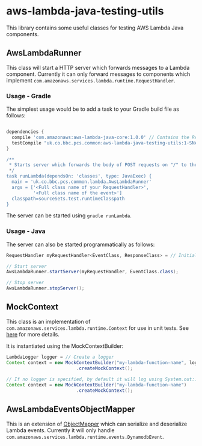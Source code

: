 # aws-lambda-java-testing-utils
This library contains some useful classes for testing AWS Lambda Java components.

## AwsLambdaRunner
This class will start a HTTP server which forwards messages to a Lambda component. 
Currently it can only forward messages to components which implement `com.amazonaws.services.lambda.runtime.RequestHandler`.

### Usage - Gradle
The simplest usage would be to add a task to your Gradle build file as follows:

```groovy

dependencies {
  compile 'com.amazonaws:aws-lambda-java-core:1.0.0' // Contains the RequestHandler class
  testCompile "uk.co.bbc.pcs.common:aws-lambda-java-testing-utils:1-SNAPSHOT"
}

/**
 * Starts server which forwards the body of POST requests on "/" to the AWS Lambda class.
 */
task runLambda(dependsOn: 'classes', type: JavaExec) {
  main = 'uk.co.bbc.pcs.common.lambda.AwsLambdaRunner'
  args = ['<Full class name of your RequestHandler>',
          '<Full class name of the event>']
  classpath=sourceSets.test.runtimeClasspath
}
```

The server can be started using `gradle runLambda`.

### Usage - Java

The server can also be started programmatically as follows:

```java
RequestHandler myRequestHandler<EventClass, ResponseClass> = // Initialize your RequestHandler

// Start server
AwsLambdaRunner.startServer(myRequestHandler, EventClass.class);

// Stop server
AwsLambdaRunner.stopServer();
```

## MockContext

This class is an implementation of `com.amazonaws.services.lambda.runtime.Context` for use in unit tests. 
See [here](http://docs.aws.amazon.com/lambda/latest/dg/java-context-object.html) for more details.

It is instantiated using the MockContextBuilder:

```java
LambdaLogger logger = // Create a logger
Context context = new MockContextBuilder("my-lambda-function-name", logger)
                          .createMockContext();
                          
// If no logger is specified, by default it will log using System.out::println
Context context = new MockContextBuilder("my-lambda-function-name")
                          .createMockContext();               

```

## AwsLambdaEventsObjectMapper

This is an extension of [ObjectMapper](https://fasterxml.github.io/jackson-databind/javadoc/2.5/com/fasterxml/jackson/databind/ObjectMapper.html)
which can serialize and deserialize Lambda events. 
Currently it will only handle `com.amazonaws.services.lambda.runtime.events.DynamodbEvent`.
